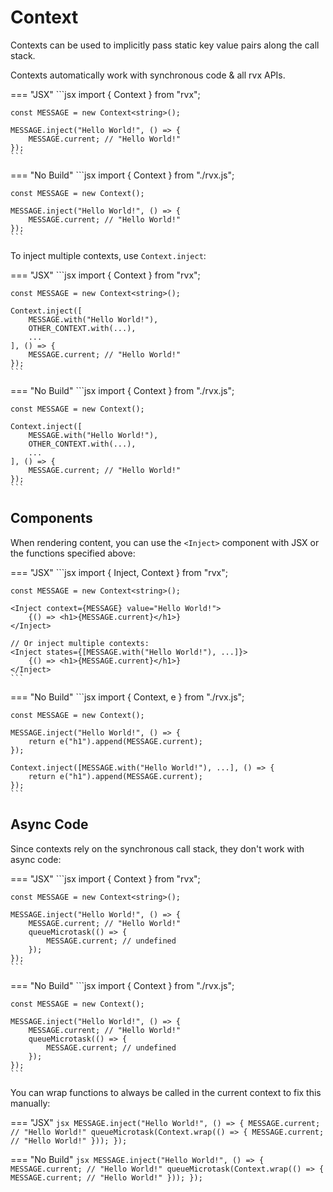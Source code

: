 # Context
Contexts can be used to implicitly pass static key value pairs along the call stack.

Contexts automatically work with synchronous code & all rvx APIs.

=== "JSX"
	```jsx
	import { Context } from "rvx";

	const MESSAGE = new Context<string>();

	MESSAGE.inject("Hello World!", () => {
		MESSAGE.current; // "Hello World!"
	});
	```

=== "No Build"
	```jsx
	import { Context } from "./rvx.js";

	const MESSAGE = new Context();

	MESSAGE.inject("Hello World!", () => {
		MESSAGE.current; // "Hello World!"
	});
	```

To inject multiple contexts, use `Context.inject`:

=== "JSX"
	```jsx
	import { Context } from "rvx";

	const MESSAGE = new Context<string>();

	Context.inject([
		MESSAGE.with("Hello World!"),
		OTHER_CONTEXT.with(...),
		...
	], () => {
		MESSAGE.current; // "Hello World!"
	});
	```

=== "No Build"
	```jsx
	import { Context } from "./rvx.js";

	const MESSAGE = new Context();

	Context.inject([
		MESSAGE.with("Hello World!"),
		OTHER_CONTEXT.with(...),
		...
	], () => {
		MESSAGE.current; // "Hello World!"
	});
	```

## Components
When rendering content, you can use the `<Inject>` component with JSX or the functions specified above:

=== "JSX"
	```jsx
	import { Inject, Context } from "rvx";

	const MESSAGE = new Context<string>();

	<Inject context={MESSAGE} value="Hello World!">
		{() => <h1>{MESSAGE.current}</h1>}
	</Inject>

	// Or inject multiple contexts:
	<Inject states={[MESSAGE.with("Hello World!"), ...]}>
		{() => <h1>{MESSAGE.current}</h1>}
	</Inject>
	```

=== "No Build"
	```jsx
	import { Context, e } from "./rvx.js";

	const MESSAGE = new Context();

	MESSAGE.inject("Hello World!", () => {
		return e("h1").append(MESSAGE.current);
	});

	Context.inject([MESSAGE.with("Hello World!"), ...], () => {
		return e("h1").append(MESSAGE.current);
	});
	```

## Async Code
Since contexts rely on the synchronous call stack, they don't work with async code:

=== "JSX"
	```jsx
	import { Context } from "rvx";

	const MESSAGE = new Context<string>();

	MESSAGE.inject("Hello World!", () => {
		MESSAGE.current; // "Hello World!"
		queueMicrotask(() => {
			MESSAGE.current; // undefined
		});
	});
	```

=== "No Build"
	```jsx
	import { Context } from "./rvx.js";

	const MESSAGE = new Context();

	MESSAGE.inject("Hello World!", () => {
		MESSAGE.current; // "Hello World!"
		queueMicrotask(() => {
			MESSAGE.current; // undefined
		});
	});
	```

You can wrap functions to always be called in the current context to fix this manually:

=== "JSX"
	```jsx
	MESSAGE.inject("Hello World!", () => {
		MESSAGE.current; // "Hello World!"
		queueMicrotask(Context.wrap(() => {
			MESSAGE.current; // "Hello World!"
		}));
	});
	```

=== "No Build"
	```jsx
	MESSAGE.inject("Hello World!", () => {
		MESSAGE.current; // "Hello World!"
		queueMicrotask(Context.wrap(() => {
			MESSAGE.current; // "Hello World!"
		}));
	});
	```

